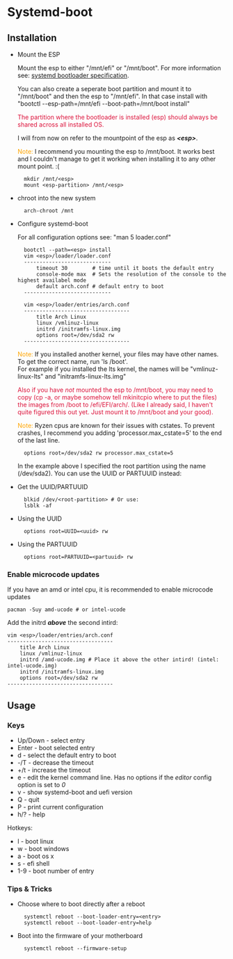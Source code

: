 # Systemd-boot

## Installation

* Mount the ESP

    Mount the esp to either "/mnt/efi" or "/mnt/boot". For more information see: [systemd bootloader specification](https://systemd.io/BOOT_LOADER_SPECIFICATION/).

    You can also create a seperate boot partition and mount it to "/mnt/boot" and then the esp to "/mnt/efi". In that case install with "bootctl --esp-path=/mnt/efi --boot-path=/mnt/boot install"
    
    <span style="color:crimson">The partition where the bootloader is installed (esp) should always be shared across all installed OS.</span>

    I will from now on refer to the mountpoint of the esp as ***\<esp\>***.

    <span style="color:orange">Note:</span> I recommend you mounting the esp to /mnt/boot. It works best and I couldn't manage to get it working when installing it to any other mount point. :(

        mkdir /mnt/<esp>
        mount <esp-partition> /mnt/<esp>

* chroot into the new system

        arch-chroot /mnt

* Configure systemd-boot

    For all configuration options see: "man 5 loader.conf"

        bootctl --path=<esp> install
        vim <esp>/loader/loader.conf
        ----------------------------
            timeout 30        # time until it boots the default entry
            console-mode max  # Sets the resolution of the console to the highest availabel mode
            default arch.conf # default entry to boot
        ----------------------------
        
        vim <esp>/loader/entries/arch.conf
        ----------------------------------
            title Arch Linux
            linux /vmlinuz-linux
            initrd /initramfs-linux.img
            options root=/dev/sda2 rw
        ----------------------------------

    <span style="color:orange">Note:</span> If you installed another kernel, your files may have other names. To get the correct name, run 'ls /boot'.  
    For example if you installed the lts kernel, the names will be "vmlinuz-linux-lts" and "initramfs-linux-lts.img"

    <span style="color:crimson">Also if you have *not* mounted the esp to /mnt/boot, you may need to copy (cp -a, or maybe somehow tell mkinitcpio where to put the files) the images from /boot to /efi/EFI/arch/. (Like I already said, I haven't quite figured this out yet. Just mount it to /mnt/boot and your good).</span>

	<span style="color:orange">Note:</span> Ryzen cpus are known for their issues with cstates. To prevent crashes, I recommend you adding 'processor.max_cstate=5' to the end of the last line.
	
		options root=/dev/sda2 rw processor.max_cstate=5

    In the example above I specified the root partition using the name (/dev/sda2). You can use the UUID or PARTUUID instead:

* Get the UUID/PARTUUID

        blkid /dev/<root-partition> # Or use:
        lsblk -af

* Using the UUID

        options root=UUID=<uuid> rw

* Using the PARTUUID

        options root=PARTUUID=<partuuid> rw

### Enable microcode updates

If you have an amd or intel cpu, it is recommended to enable microcode updates

    pacman -Suy amd-ucode # or intel-ucode

Add the initrd ***above*** the second intird:

    vim <esp>/loader/entries/arch.conf
    ----------------------------------
        title Arch Linux
        linux /vmlinuz-linux
        initrd /amd-ucode.img # Place it above the other intird! (intel: intel-ucode.img)
        initrd /initramfs-linux.img
        options root=/dev/sda2 rw
    ----------------------------------

## Usage

### Keys

* Up/Down - select entry
* Enter - boot selected entry
* d - select the default entry to boot
* -/T - decrease the timeout
* +/t - increase the timeout
* e - edit the kernel command line. Has no options if the *editor* config option is set to *0*
* v - show systemd-boot and uefi version
* Q - quit
* P - print current configuration
* h/? - help

Hotkeys:

* l - boot linux
* w - boot windows
* a - boot os x
* s - efi shell
* 1-9 - boot number of entry

### Tips & Tricks

* Choose where to boot directly after a reboot

        systemctl reboot --boot-loader-entry=<entry>
        systemctl reboot --boot-loader-entry=help

* Boot into the firmware of your motherboard

        systemctl reboot --firmware-setup

